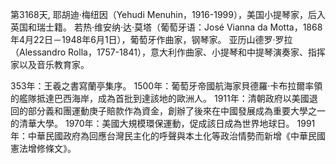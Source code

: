 第3168天, 耶胡迪·梅纽因（Yehudi Menuhin，1916-1999），美国小提琴家，后入英国和瑞士籍。
若热·维安纳·达·莫塔（葡萄牙语：José Vianna da Motta，1868年4月22日－1948年6月1日），葡萄牙作曲家，钢琴家。
亚历山德罗·罗拉（Alessandro Rolla，1757-1841），意大利作曲家、小提琴和中提琴演奏家、指挥家以及音乐教育家。

353年：王羲之書寫蘭亭集序。
1500年：葡萄牙帝國航海家貝德羅·卡布拉爾率領的艦隊抵達巴西海岸，成為首批到達該地的歐洲人。
1911年：清朝政府以美國退回的部分義和團運動庚子賠款作為資金，創辦了後來在中國發展成為重要大學之一的清華大學。
1970年：美國大規模環保運動，促成該日成為世界地球日。
1991年：中華民國政府為回應台灣民主化的呼聲與本土化等政治情勢而新增《中華民國憲法增修條文》。